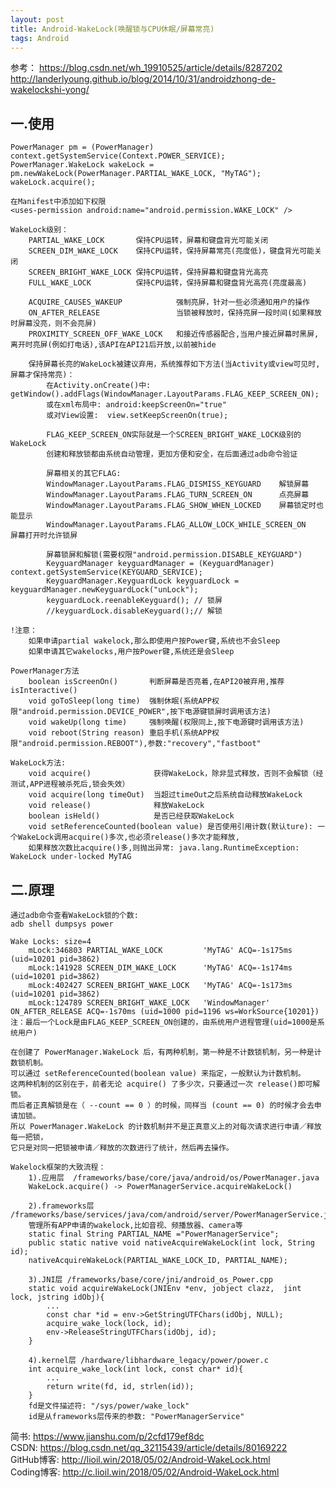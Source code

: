 ```yaml
---
layout: post
title: Android-WakeLock(唤醒锁与CPU休眠/屏幕常亮)
tags: Android
---
```

参考：
https://blog.csdn.net/wh_19910525/article/details/8287202
http://landerlyoung.github.io/blog/2014/10/31/androidzhong-de-wakelockshi-yong/

## 一.使用
	PowerManager pm = (PowerManager) context.getSystemService(Context.POWER_SERVICE);
	PowerManager.WakeLock wakeLock = pm.newWakeLock(PowerManager.PARTIAL_WAKE_LOCK, "MyTAG");
	wakeLock.acquire();
	
	在Manifest中添加如下权限
	<uses-permission android:name="android.permission.WAKE_LOCK" />

	WakeLock级别：
		PARTIAL_WAKE_LOCK       保持CPU运转，屏幕和键盘背光可能关闭
		SCREEN_DIM_WAKE_LOCK    保持CPU运转，保持屏幕常亮(亮度低)，键盘背光可能关闭
		SCREEN_BRIGHT_WAKE_LOCK 保持CPU运转，保持屏幕和键盘背光高亮
		FULL_WAKE_LOCK          保持CPU运转，保持屏幕和键盘背光高亮(亮度最高)
		
		ACQUIRE_CAUSES_WAKEUP            强制亮屏，针对一些必须通知用户的操作
		ON_AFTER_RELEASE                 当锁被释放时，保持亮屏一段时间(如果释放时屏幕没亮，则不会亮屏)
		PROXIMITY_SCREEN_OFF_WAKE_LOCK   和接近传感器配合,当用户接近屏幕时黑屏,离开时亮屏(例如打电话),该API在API21后开放,以前被hide
		
		保持屏幕长亮的WakeLock被建议弃用，系统推荐如下方法(当Activity或view可见时,屏幕才保持常亮)：
			在Activity.onCreate()中:  getWindow().addFlags(WindowManager.LayoutParams.FLAG_KEEP_SCREEN_ON);
			或在xml布局中: android:keepScreenOn="true"
			或对View设置:  view.setKeepScreenOn(true);
			
			FLAG_KEEP_SCREEN_ON实际就是一个SCREEN_BRIGHT_WAKE_LOCK级别的WakeLock
			创建和释放锁都由系统自动管理，更加方便和安全，在后面通过adb命令验证			
			
			屏幕相关的其它FLAG:
			WindowManager.LayoutParams.FLAG_DISMISS_KEYGUARD    解锁屏幕
			WindowManager.LayoutParams.FLAG_TURN_SCREEN_ON      点亮屏幕
			WindowManager.LayoutParams.FLAG_SHOW_WHEN_LOCKED    屏幕锁定时也能显示
			WindowManager.LayoutParams.FLAG_ALLOW_LOCK_WHILE_SCREEN_ON   屏幕打开时允许锁屏
			
			屏幕锁屏和解锁(需要权限"android.permission.DISABLE_KEYGUARD")
			KeyguardManager keyguardManager = (KeyguardManager) context.getSystemService(KEYGUARD_SERVICE);
			KeyguardManager.KeyguardLock keyguardLock = keyguardManager.newKeyguardLock("unLock");			
			keyguardLock.reenableKeyguard(); // 锁屏
			//keyguardLock.disableKeyguard();// 解锁			

	!注意：
		如果申请partial wakelock,那么即使用户按Power键,系统也不会Sleep
		如果申请其它wakelocks,用户按Power键,系统还是会Sleep
		
	PowerManager方法
		boolean isScreenOn()       判断屏幕是否亮着,在API20被弃用,推荐isInteractive()
		void goToSleep(long time)  强制休眠(系统APP权限"android.permission.DEVICE_POWER",按下电源键锁屏时调用该方法)
		void wakeUp(long time)     强制唤醒(权限同上,按下电源键时调用该方法)
		void reboot(String reason) 重启手机(系统APP权限"android.permission.REBOOT"),参数:"recovery","fastboot"
		
	WakeLock方法:
		void acquire()              获得WakeLock，除非显式释放，否则不会解锁（经测试,APP进程被杀死后,锁会失效）
		void acquire(long timeOut)  当超过timeOut之后系统自动释放WakeLock
		void release()              释放WakeLock
		boolean isHeld()            是否已经获取WakeLock	
		void setReferenceCounted(boolean value) 是否使用引用计数(默认ture): 一个WakeLock调用acquire()多次,也必须release()多次才能释放,
		如果释放次数比acquire()多,则抛出异常: java.lang.RuntimeException: WakeLock under-locked MyTAG

## 二.原理
	通过adb命令查看WakeLock锁的个数:
	adb shell dumpsys power

	Wake Locks: size=4
		mLock:346803 PARTIAL_WAKE_LOCK         'MyTAG' ACQ=-1s175ms (uid=10201 pid=3862)
		mLock:141928 SCREEN_DIM_WAKE_LOCK      'MyTAG' ACQ=-1s174ms (uid=10201 pid=3862)
		mLock:402427 SCREEN_BRIGHT_WAKE_LOCK   'MyTAG' ACQ=-1s173ms (uid=10201 pid=3862)
		mLock:124789 SCREEN_BRIGHT_WAKE_LOCK   'WindowManager' ON_AFTER_RELEASE ACQ=-1s70ms (uid=1000 pid=1196 ws=WorkSource{10201})
	注：最后一个Lock是由FLAG_KEEP_SCREEN_ON创建的，由系统用户进程管理(uid=1000是系统用户)	 
	  
	在创建了 PowerManager.WakeLock 后，有两种机制，第一种是不计数锁机制，另一种是计数锁机制。
	可以通过 setReferenceCounted(boolean value) 来指定，一般默认为计数机制。
	这两种机制的区别在于，前者无论 acquire() 了多少次，只要通过一次 release()即可解锁。
	而后者正真解锁是在（ --count == 0 ）的时候，同样当 (count == 0) 的时候才会去申请加锁。
	所以 PowerManager.WakeLock 的计数机制并不是正真意义上的对每次请求进行申请／释放每一把锁，
	它只是对同一把锁被申请／释放的次数进行了统计，然后再去操作。
	
	Wakelock框架的大致流程：
		1).应用层  /frameworks/base/core/java/android/os/PowerManager.java
		WakeLock.acquire() -> PowerManagerService.acquireWakeLock()
		
		2).frameworks层  /frameworks/base/services/java/com/android/server/PowerManagerService.java
		管理所有APP申请的wakelock,比如音视、频播放器、camera等		
		static final String PARTIAL_NAME ="PowerManagerService";
		public static native void nativeAcquireWakeLock(int lock, String id);		
		nativeAcquireWakeLock(PARTIAL_WAKE_LOCK_ID, PARTIAL_NAME);
		
		3).JNI层 /frameworks/base/core/jni/android_os_Power.cpp
		static void acquireWakeLock(JNIEnv *env, jobject clazz,  jint lock, jstring idObj){
			...
			const char *id = env->GetStringUTFChars(idObj, NULL);
			acquire_wake_lock(lock, id);
			env->ReleaseStringUTFChars(idObj, id);
		}
	 
		4).kernel层 /hardware/libhardware_legacy/power/power.c		
		int acquire_wake_lock(int lock, const char* id){
			...
			return write(fd, id, strlen(id));
		}
		fd是文件描述符: "/sys/power/wake_lock"
		id是从frameworks层传来的参数: "PowerManagerService"  
			
简书: https://www.jianshu.com/p/2cfd179ef8dc   
CSDN: https://blog.csdn.net/qq_32115439/article/details/80169222   
GitHub博客: http://lioil.win/2018/05/02/Android-WakeLock.html   
Coding博客: http://c.lioil.win/2018/05/02/Android-WakeLock.html